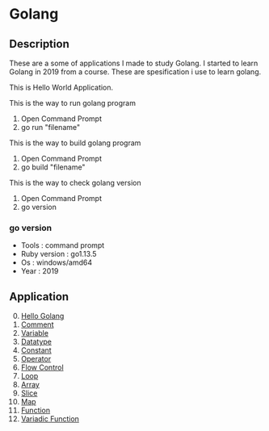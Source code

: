 # Golang

## Description
These are a some of applications I made to study Golang. I started to learn Golang in 2019 from a course. These are spesification i use to learn golang.

This is Hello World Application. 

This is the way to run golang program
  1. Open Command Prompt
  2. go run "filename"
  
This is the way to build golang program
  1. Open Command Prompt
  2. go build "filename"
  
This is the way to check golang version
  1. Open Command Prompt
  2. go version
  
### go version
  - Tools : command prompt
  - Ruby version : go1.13.5
  - Os : windows/amd64
  - Year : 2019

## Application
 0. [ Hello Golang ](https://github.com/Hidayat-rivai/golang)
 1. [ Comment ](https://github.com/Hidayat-rivai/golang_comment)
 2. [ Variable ](https://github.com/Hidayat-rivai/golang_variable)
 3. [ Datatype ](https://github.com/Hidayat-rivai/golang_datatype)
 4. [ Constant ](https://github.com/Hidayat-rivai/golang_const)
 5. [ Operator ](https://github.com/Hidayat-rivai/golang_const)
 6. [ Flow Control ](https://github.com/Hidayat-rivai/golang_flow_control)
 7. [ Loop ](https://github.com/Hidayat-rivai/golang_loop)
 8. [ Array ](https://github.com/Hidayat-rivai/golang_array)
 9. [ Slice ](https://github.com/Hidayat-rivai/golang_slice)
 10. [ Map ](https://github.com/Hidayat-rivai/golang_map)
 11. [ Function ](https://github.com/Hidayat-rivai/golang_function)
 12. [ Variadic Function ](https://github.com/Hidayat-rivai/golang_variadic)
